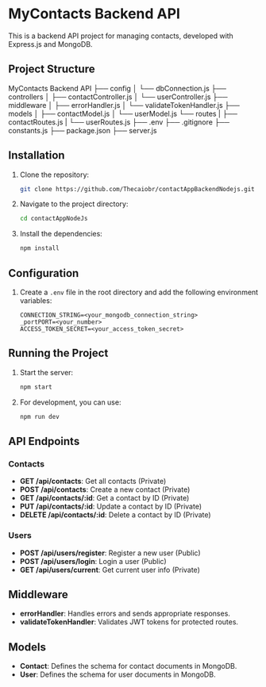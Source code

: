 # MyContacts Backend API

This is a backend API project for managing contacts, developed with Express.js and MongoDB.

## Project Structure

MyContacts Backend API
├── config
│   └── dbConnection.js
├── controllers
│   ├── contactController.js
│   └── userController.js
├── middleware
│   ├── errorHandler.js
│   └── validateTokenHandler.js
├── models
│   ├── contactModel.js
│   └── userModel.js
└── routes
|   ├── contactRoutes.js
|   └── userRoutes.js
├── .env
├── .gitignore
├── constants.js
├── package.json
├── server.js
## Installation

1. Clone the repository:
    ```sh
    git clone https://github.com/Thecaiobr/contactAppBackendNodejs.git
    ```
2. Navigate to the project directory:
    ```sh
    cd contactAppNodeJs
    ```
3. Install the dependencies:
    ```sh
    npm install
    ```

## Configuration

1. Create a `.env` file in the root directory and add the following environment variables:
    ```
    CONNECTION_STRING=<your_mongodb_connection_string>
    _portPORT=<your_number>
    ACCESS_TOKEN_SECRET=<your_access_token_secret>
    ```

## Running the Project

1. Start the server:
    ```sh
    npm start
    ```
2. For development, you can use:
    ```sh
    npm run dev
    ```

## API Endpoints

### Contacts

- **GET /api/contacts**: Get all contacts (Private)
- **POST /api/contacts**: Create a new contact (Private)
- **GET /api/contacts/:id**: Get a contact by ID (Private)
- **PUT /api/contacts/:id**: Update a contact by ID (Private)
- **DELETE /api/contacts/:id**: Delete a contact by ID (Private)

### Users

- **POST /api/users/register**: Register a new user (Public)
- **POST /api/users/login**: Login a user (Public)
- **GET /api/users/current**: Get current user info (Private)

## Middleware

- **errorHandler**: Handles errors and sends appropriate responses.
- **validateTokenHandler**: Validates JWT tokens for protected routes.

## Models

- **Contact**: Defines the schema for contact documents in MongoDB.
- **User**: Defines the schema for user documents in MongoDB.
